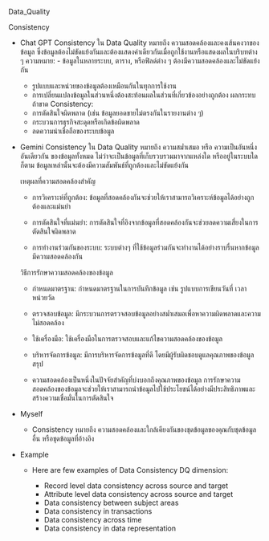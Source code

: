 Data_Quality

Consistency

- Chat GPT
    Consistency ใน Data Quality หมายถึง ความสอดคล้องและคงเส้นคงวาของข้อมูล ซึ่งข้อมูลต้องไม่ขัดแย้งกันและต้องแสดงค่าเดียวกันเมื่อถูกใช้งานหรือแสดงผลในบริบทต่าง ๆ
    ความหมาย: - ข้อมูลในหลายระบบ, ตาราง, หรือฟิลด์ต่าง ๆ ต้องมีความสอดคล้องและไม่ขัดแย้งกัน
    - รูปแบบและหน่วยของข้อมูลต้องเหมือนกันในทุกการใช้งาน
    - การเปลี่ยนแปลงข้อมูลในส่วนหนึ่งต้องสะท้อนผลในส่วนที่เกี่ยวข้องอย่างถูกต้อง
    ผลกระทบถ้าขาด Consistency:
    - การตัดสินใจผิดพลาด (เช่น ข้อมูลยอดขายไม่ตรงกันในรายงานต่าง ๆ)
    - กระบวนการธุรกิจสะดุดหรือเกิดข้อผิดพลาด
    - ลดความน่าเชื่อถือของระบบข้อมูล

- Gemini
    Consistency ใน Data Quality หมายถึง ความสม่ำเสมอ หรือ ความเป็นอันหนึ่งอันเดียวกัน ของข้อมูลทั้งหมด ไม่ว่าจะเป็นข้อมูลที่เก็บรวบรวมมาจากแหล่งใด หรืออยู่ในระบบใดก็ตาม ข้อมูลเหล่านั้นจะต้องมีความสัมพันธ์ที่ถูกต้องและไม่ขัดแย้งกัน
  
    เหตุผลที่ความสอดคล้องสำคัญ
    
    - การวิเคราะห์ที่ถูกต้อง: ข้อมูลที่สอดคล้องกันจะช่วยให้เราสามารถวิเคราะห์ข้อมูลได้อย่างถูกต้องและแม่นยำ
    
    - การตัดสินใจที่แม่นยำ: การตัดสินใจที่อิงจากข้อมูลที่สอดคล้องกันจะช่วยลดความเสี่ยงในการตัดสินใจผิดพลาด
    
    - การทำงานร่วมกันของระบบ: ระบบต่างๆ ที่ใช้ข้อมูลร่วมกันจะทำงานได้อย่างราบรื่นหากข้อมูลมีความสอดคล้องกัน
    
    วิธีการรักษาความสอดคล้องของข้อมูล
    
    - กำหนดมาตรฐาน: กำหนดมาตรฐานในการบันทึกข้อมูล เช่น รูปแบบการเขียนวันที่ เวลา หน่วยวัด
    
    - ตรวจสอบข้อมูล: มีกระบวนการตรวจสอบข้อมูลอย่างสม่ำเสมอเพื่อหาความผิดพลาดและความไม่สอดคล้อง
    
    - ใช้เครื่องมือ: ใช้เครื่องมือในการตรวจสอบและแก้ไขความสอดคล้องของข้อมูล
    
    - บริหารจัดการข้อมูล: มีการบริหารจัดการข้อมูลที่ดี โดยมีผู้รับผิดชอบดูแลคุณภาพของข้อมูล
    สรุป
    
    - ความสอดคล้องเป็นหนึ่งในปัจจัยสำคัญที่บ่งบอกถึงคุณภาพของข้อมูล การรักษาความสอดคล้องของข้อมูลจะช่วยให้เราสามารถนำข้อมูลไปใช้ประโยชน์ได้อย่างมีประสิทธิภาพและสร้างความเชื่อมั่นในการตัดสินใจ

- Myself
  - Consistency หมายถึง ความสอดคล้องและใกล้เคียงกันของชุดข้อมูลของคุณกับชุดข้อมูลอื่น หรือชุดข้อมูลที่อ้างอิง
 
- Example
  - Here are few examples of Data Consistency DQ dimension:

    - Record level data consistency across source and target
    - Attribute level data consistency across source and target
    - Data consistency between subject areas
    - Data consistency in transactions
    - Data consistency across time
    - Data consistency in data representation
